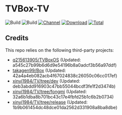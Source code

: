 # TVBox-TV

![Build](https://shields.io/github/actions/workflow/status/xinyi1984/TVBox-TV/TV.yml?branch=master&logo=github&label=Build)
![Build](https://shields.io/github/actions/workflow/status/xinyi1984/TVBox-TV/TVBox.yml?branch=master&logo=github&label=Build)
[![Channel](https://img.shields.io/badge/Follow-Telegram-blue.svg?logo=telegram)](https://t.me/klbot)
[![Download](https://img.shields.io/github/v/release/xinyi1984/TVBox-TV?color=orange&logoColor=orange&label=Download&logo=DocuSign)](https://github.com/xinyi1984/TVBox-TV/releases/latest) 
[![Total](https://shields.io/github/downloads/xinyi1984/TVBox-TV/total?logo=Bookmeter&label=Counts&logoColor=yellow&color=yellow)](https://github.com/xinyi1984/TVBox-TV/releases)

## Credits
This repo relies on the following third-party projects:
- [q215613905/TVBoxOS](https://github.com/q215613905/TVBoxOS) (Updated: a545c27b99b6d6d9e54196b8a0adcf3b56a97ddf)
- [takagen99/Box](https://github.com/takagen99/Box) (Updated: 42a4a4eb082acb4f67024838c26050c06cc017ef)
- [xinyi1984/TV/tree/dev](https://github.com/xinyi1984/TV/tree/dev) (Updated: deb3abdd916903c47bb55044bcdf3fe1f2d3474b)
- [xinyi1984/TV/tree/fongmi](https://github.com/xinyi1984/TV/tree/fongmi) (Updated: 32a6b1dba8b701bc43c17e4fbfd25b1c6b2b0734)
- [xinyi1984/TV/tree/release](https://github.com/xinyi1984/TV/tree/release) (Updated: 1b9b061454dc48dce01da2562d331908a8ba8dbe)
